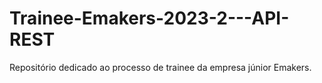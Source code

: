 # Trainee-Emakers-2023-2---API-REST
 Repositório dedicado ao processo de trainee da empresa júnior Emakers.
